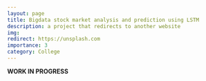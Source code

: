 ```yaml
---
layout: page
title: Bigdata stock market analysis and prediction using LSTM
description: a project that redirects to another website
img: 
redirect: https://unsplash.com
importance: 3
category: College
---
```

<b>WORK IN PROGRESS</b>

